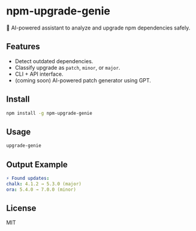 # npm-upgrade-genie

🔮 AI-powered assistant to analyze and upgrade npm dependencies safely.

## Features
- Detect outdated dependencies.
- Classify upgrade as `patch`, `minor`, or `major`.
- CLI + API interface.
- (coming soon) AI-powered patch generator using GPT.

## Install
```bash
npm install -g npm-upgrade-genie
```

## Usage
```bash
upgrade-genie
```

## Output Example
```yaml
⚡ Found updates:
chalk: 4.1.2 → 5.3.0 (major)
ora: 5.4.0 → 7.0.0 (minor)
```

## License
MIT
